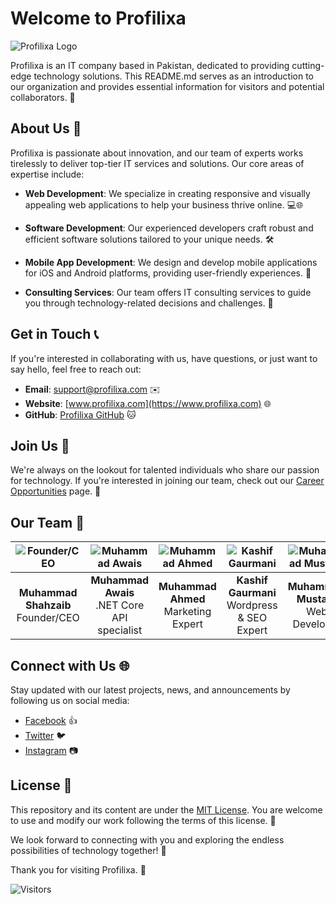 # Welcome to Profilixa

![Profilixa Logo](https://profilixa.com/images/logo/profilixa-logo-small.png)

Profilixa is an IT company based in Pakistan, dedicated to providing cutting-edge technology solutions. This README.md serves as an introduction to our organization and provides essential information for visitors and potential collaborators. 👋

## About Us 💼

Profilixa is passionate about innovation, and our team of experts works tirelessly to deliver top-tier IT services and solutions. Our core areas of expertise include:

- **Web Development**: We specialize in creating responsive and visually appealing web applications to help your business thrive online. 💻🌐

- **Software Development**: Our experienced developers craft robust and efficient software solutions tailored to your unique needs. 🛠️

- **Mobile App Development**: We design and develop mobile applications for iOS and Android platforms, providing user-friendly experiences. 📱

- **Consulting Services**: Our team offers IT consulting services to guide you through technology-related decisions and challenges. 🤝

## Get in Touch 📞

If you're interested in collaborating with us, have questions, or just want to say hello, feel free to reach out:

- **Email**: [support@profilixa.com](mailto:support@profilixa.com) ✉️
- **Website**: [www.profilixa.com](https://www.profilixa.com) 🌐
- **GitHub**: [Profilixa GitHub](https://github.com/profilixa) 🐱

## Join Us 🚀

We're always on the lookout for talented individuals who share our passion for technology. If you're interested in joining our team, check out our [Career Opportunities](link_to_career_opportunities.md) page. 🌟


## Our Team 👥

| ![Founder/CEO](link_to_founder_picture.png) | ![Muhammad Awais](link_to_johns_profile_picture.png) | ![Muhammad Ahmed](link_to_janes_profile_picture.png) | ![Kashif Gaurmani](link_to_alexs_profile_picture.png) | ![Muhammad Mustafa](link_to_emilys_profile_picture.png) |
|:--:|:--:|:--:|:--:|:--:|
| **Muhammad Shahzaib**<br>Founder/CEO | **Muhammad Awais**<br>.NET Core API specialist | **Muhammad Ahmed**<br>Marketing Expert | **Kashif Gaurmani**<br>Wordpress & SEO Expert | **Muhammad Mustafa**<br>Web Developer |









## Connect with Us 🌐

Stay updated with our latest projects, news, and announcements by following us on social media:

- [Facebook](https://www.facebook.com/profilixa) 👍
- [Twitter](https://twitter.com/profilixa) 🐦
- [Instagram](https://www.instagram.com/profilixa/) 📷

## License 📜

This repository and its content are under the [MIT License](link_to_license.md). You are welcome to use and modify our work following the terms of this license. 📄

We look forward to connecting with you and exploring the endless possibilities of technology together! 🚀

Thank you for visiting Profilixa. 🙌

![Visitors](https://api.visitorbadge.io/api/combined?path=https%3A%2F%2Fgithub.com%2Fprofilixa&countColor=%23263759&style=plastic&labelStyle=upper)

